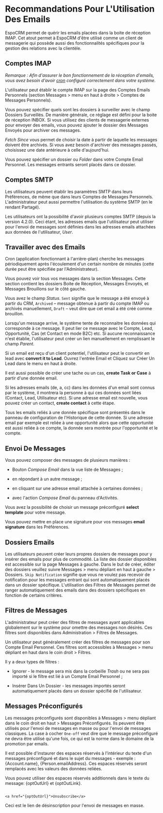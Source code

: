 # Recommandations Pour L'Utilisation Des Emails 

EspoCRM  permet de quérir les emails placées dans la boite de réception IMAP. Cet atout permet à EspoCRM d'être utilisé comme un client de messagerie qui possède aussi des fonctionnalités spécifiques pour la gestion des relations avec la clientèle. 

## Comptes IMAP 

*Remarque : Afin d'assurer le bon fonctionnement de la réception d'emails, vous avez besoin d'avoir [cron](https://github.com/espocrm/documentation/blob/master/administration/server-configuration.md#setup-a-crontab) configuré correctement dans votre système.* 

L'utilisateur peut établir le compte IMAP sur la page des Comptes Emails Personnels (section Messages > menu en haut à droite > Comptes de Messages Personnels). 

Vous pouvez spécifier quels sont les dossiers à surveiller avec le champ Dossiers Surveillés. De manière générale, ce réglage est défini pour la boite de réception INBOX. Si vous utilisez des clients de messagerie externes pour envoyer des emails, vous pouvez ajouter le dossier des Messages Envoyés pour archiver ces messages. 

*Fetch Since* vous permet de choisir la date à partir de laquelle les messages doivent être archivés. Si vous avez besoin d'archiver des messages passés, choisissez une date antérieure à celle d'aujourd'hui. 

Vous pouvez spécifier un dossier ou *Folder* dans votre Compte Email Personnel. Les messages entrants seront placés dans ce dossier. 

## Comptes SMTP 

Les utilisateurs peuvent établir les paramètres SMTP dans leurs Préférences, de même que dans leurs Comptes de Messages Personnels. L'administrateur peut aussi permettre l'utilisation du système SMTP (en le rendant Partagé). 

Les utilisateurs ont la possibilité d'avoir plusieurs comptes SMTP (depuis la version 4.2.0). Ceci étant, les adresses emails que l'utilisateur peut utiliser pour l'envoi de messages sont définies dans les adresses emails attachées aux données de l'utilisateur, *User*. 

## Travailler avec des Emails 

Cron (application fonctionnant à l'arrière-plan) cherche les messages périodiquement après l'écoulement d'un certain nombre de minutes (cette durée peut être spécifiée par l'Administrateur). 

Vous pouvez voir tous vos messages dans la section Messages. Cette section contient les dossiers Boite de Réception, Messages Envoyés, et Messages Brouillons sur le côté gauche. 

Vous avez le champ *Status*. `Sent` signifie que le message a été envoyé à partir du CRM, `Archived` – message obtenue à partir du compte IMAP ou archivés manuellement, `Draft` – veut dire que cet email a été créé comme brouillon. 

Lorsqu'un message arrive, le système tente de reconnaitre les données qui corresponde à ce message. Il peut lier ce message avec le Compte, Lead, Opportunité, Cas (et Contact en mode B2C) etc. Si aucune reconnaissance n'est établie, l'utilisateur peut créer un lien manuellement en remplissant le champ *Parent*. 

Si un email est reçu d'un client potentiel, l'utilisateur peut le convertir en lead avec **convert it to Lead**. Ouvrez l'entrée Email et Cliquez sur Créer Un Lead dans le menu en haut à droite. 

Il est aussi possible de créer une tache ou un cas, **create Task or Case** à partir d'une donnée email. 

Si les adresses emails (de, a, cc) dans les données d'un email sont connus par le système, il montrera la personne à qui ces données sont liées (Contact, Lead, Utilisateur etc). Si une adresse email est nouvelle, vous pouvez créer un contact, **create contact** à cette étape. 

Tous les emails reliés à une donnée spécifique sont présentés dans le panneau de configuration de l'Historique de cette donnée. Si une adresse email par exemple est reliée à une opportunité alors que cette opportunité est aussi reliée à ce compte, la donnée sera montrée pour l'opportunité et le compte. 

## Envoi De Messages 

Vous pouvez composer des messages de plusieurs manières : 

* Bouton *Compose Email* dans la vue liste de Messages ; 

* en répondant à un autre message ; 

* en cliquant sur une adresse email attachée à certaines données ; 

* avec l'action *Compose Email* du panneau d'Activités. 

Vous avez la possibilité de choisir un message préconfiguré **select template** pour votre message. 

Vous pouvez mettre en place une signature pour vos messages **email signature** dans les Préférences. 

## Dossiers Emails 

Les utilisateurs peuvent créer leurs propres dossiers de messages pour y insérer des emails pour plus de commodité. La liste des dossier disponibles est accessible sur la page Messages à gauche. Dans le but de créer, éditer des dossiers veuillez suivre Messages > menu dépliant en haut à gauche > Dossiers. `Skip Notification` signifie que vous ne voulez pas recevoir de notification pour les messages entrant qui sont automatiquement placés dans un dossier spécifique. L'utilisation des Filtres de Messages permet de ranger automatiquement des emails dans des dossiers spécifiques en fonction de certains critères. 

## Filtres de Messages 

L'administrateur peut créer des filtres de messages ayant applicables globalement sur le système pour omettre des messages non désirés. Ces filtres sont disponibles dans Administration > Filtres de Messages. 

Un utilisateur peut généralement créer des filtres de messages pour son Compte Email Personnel. Ces filtres sont accessibles à Messages > menu dépliant en haut dans le coin droit > Filtres. 

Il y a deux types de filtres : 

* Ignorer - le message sera mis dans la corbeille *Trash* ou ne sera pas importé si le filtre est lié à un Compte Email Personnel ; 

* Insérer Dans Un Dossier - les messages importés seront automatiquement placés dans un dossier spécifié de l'utilisateur. 

## Messages Préconfigurés 

Les messages préconfigurés sont disponibles à Messages > menu dépliant dans le coin droit en haut > Messages Préconfigurés. Ils peuvent être utilisés pour l'envoi de messages en masse ou pour l'envoi de messages classiques. La case à cocher `One-off` veut dire que le message préconfiguré ne devra être utilisé qu'une fois, ce qui est la norme dans le domaine de la promotion par emails. 

Il est possible d'instaurer des espaces réservés à l'intérieur du texte d'un messages préconfiguré et dans le sujet du messages - exemple : {Account.name}, {Person.emailAddress}. Ces espaces réservés seront remplacés avec les valeurs des données reliées.  

Vous pouvez utiliser des espaces réservés additionnels dans le texte du message: {optOutUrl} et {optOutLink}. 

``` 

<a href="{optOutUrl}">Unsubscribe</a> 

``` 

Ceci est le lien de désinscription pour l'envoi de messages en masse. 
